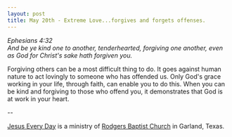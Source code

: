 ```yaml
---
layout: post
title: May 20th - Extreme Love...forgives and forgets offenses.
---
```


_Ephesians 4:32  
And be ye kind one to another, tenderhearted, forgiving one another,
even as God for Christ's sake hath forgiven you._

Forgiving others can be a most difficult thing to do. It goes
against human nature to act lovingly to someone who has offended us.
Only God's grace working in your life, through faith, can enable you
to do this. When you can be kind and forgiving to those who offend
you, it demonstrates that God is at work in your heart.

 --

<a href=http://jesuseveryday.net>Jesus Every Day</a> is a ministry of <a href=http://rodgersbaptist.net>Rodgers Baptist Church</a> in Garland, Texas.
